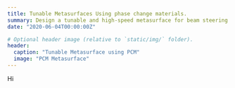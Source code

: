 ```yaml
---
title: Tunable Metasurfaces Using phase change materials.
summary: Design a tunable and high-speed metasurface for beam steering applications in near-IR
date: "2020-06-04T00:00:00Z"

# Optional header image (relative to `static/img/` folder).
header:
  caption: "Tunable Metasurface using PCM"
  image: "PCM Metasurface"
---
```

Hi
